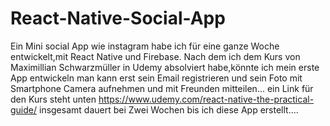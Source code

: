 # React-Native-Social-App
Ein Mini social App wie instagram habe ich für eine ganze Woche entwickelt,mit React Native und Firebase.
Nach dem ich dem Kurs von Maximillian Schwarzmüller in Udemy absolviert habe,könnte ich mein erste App entwickeln
man kann erst sein Email registrieren und sein Foto mit Smartphone Camera aufnehmen und mit Freunden mitteilen...
ein Link für den Kurs steht unten 
https://www.udemy.com/react-native-the-practical-guide/
insgesamt dauert bei Zwei Wochen bis ich diese App erstellt....
